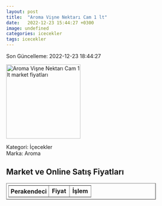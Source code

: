 ```yaml
---
layout: post
title:  "Aroma Vişne Nektarı Cam 1 lt"
date:   2022-12-23 15:44:27 +0300
image: undefined
categories: icecekler
tags: icecekler
---
```


Son Güncelleme: 2022-12-23 18:44:27

<img src="undefined" width="200" alt="Aroma Vişne Nektarı Cam 1 lt market fiyatları" />

Kategori: İçecekler
<br />
Marka: Aroma

<h2>Market ve Online Satış Fiyatları</h2>

<table border="1" style="padding: 5px;width:80%;">
  <tr>
    <td style="padding: 5px;"><strong>Perakendeci</strong></td>
    <td><strong>Fiyat</strong></td>
    <td><strong>İşlem</strong></td>
  </tr>
  
</table>
